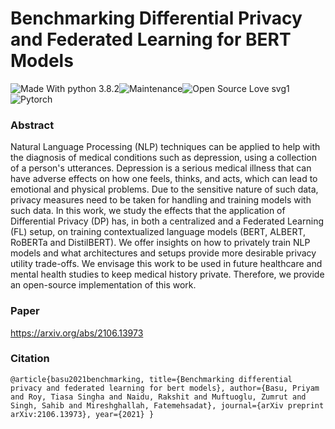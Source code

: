 # Benchmarking Differential Privacy and Federated Learning for BERT Models
![Made With python 3.8.2](https://img.shields.io/badge/Made%20with-Python%203.8.2-brightgreen)![Maintenance](https://img.shields.io/badge/Maintained%3F-yes-green.svg)![Open Source Love svg1](https://badges.frapsoft.com/os/v1/open-source.svg?v=103)![Pytorch](https://img.shields.io/badge/Made%20with-Pytorch-green.svg)

### Abstract
Natural Language Processing (NLP) techniques can be applied to help with the diagnosis of medical conditions such as depression, using a collection of a person's utterances. Depression is a serious medical illness that can have adverse effects on how one feels, thinks, and acts, which can lead to emotional and physical problems. Due to the sensitive nature of such data, privacy measures need to be taken for handling and training models with such data. In this work, we study the effects that the application of Differential Privacy (DP) has, in both a centralized and a Federated Learning (FL) setup, on training contextualized language models (BERT, ALBERT, RoBERTa and DistilBERT). We offer insights on how to privately train NLP models and what architectures and setups provide more desirable privacy utility trade-offs. We envisage this work to be used in future healthcare and mental health studies to keep medical history private. Therefore, we provide an open-source implementation of this work.

### Paper
https://arxiv.org/abs/2106.13973

### Citation
`@article{basu2021benchmarking,
  title={Benchmarking differential privacy and federated learning for bert models},
  author={Basu, Priyam and Roy, Tiasa Singha and Naidu, Rakshit and Muftuoglu, Zumrut and Singh, Sahib and Mireshghallah, Fatemehsadat},
  journal={arXiv preprint arXiv:2106.13973},
  year={2021}
}`

